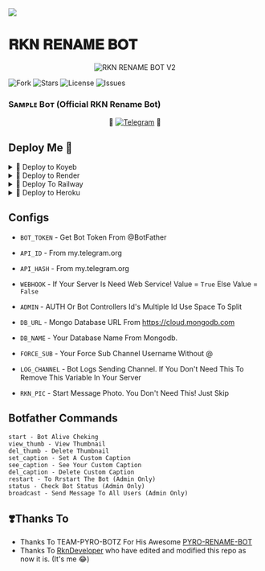 <img src="https://user-images.githubusercontent.com/73097560/115834477-dbab4500-a447-11eb-908a-139a6edaec5c.gif">

# 𝐑𝐊𝐍 𝐑𝐄𝐍𝐀𝐌𝐄 𝐁𝐎𝐓

<p align="center">
  <img src="https://telegra.ph/file/98842f9fe8978a8688b9c.jpg" alt="RKN RENAME BOT V2">
</p>

<p align="center">

![Fork](https://img.shields.io/github/forks/RknDeveloper/Rkn-Powerful-Rename-Bot?style=for-the-badge)
![Stars](https://img.shields.io/github/stars/RknDeveloper/Rkn-Powerful-Rename-Bot?color=%23&style=for-the-badge)
![License](https://img.shields.io/github/license/RknDeveloper/Rkn-Powerful-Rename-Bot?style=for-the-badge)
![Issues](https://img.shields.io/github/issues/RknDeveloper/Rkn-Powerful-Rename-Bot?style=for-the-badge)

</p>


### Sᴀᴍᴩʟᴇ Bᴏᴛ (Official RKN Rename Bot)

<p align="center">
🤖 <a href="http://t.me/RKN_DEVELOPER_RENAME_BOT"><img title="Telegram" src="https://img.shields.io/static/v1?label=RKN+RENAME&message=BOT&color=blue-green"></a> 🤖
</p>

## Deploy Me 🥀

<details><summary>📌 Deploy to Koyeb </summary>
  
[![Deploy to Koyeb](https://www.koyeb.com/static/images/deploy/button.svg)](https://app.koyeb.com/deploy?type=git&repository=github.com/RknDeveloper/Rkn-Powerful-Rename-Bot&env[BOT_TOKEN]&env[API_ID]&env[API_HASH]&env[WEBHOOK]=True&env[ADMIN]&env[DB_URL]&env[DB_NAME]=Rkn-Developer&env[FORCE_SUB]&env[START_PIC]&env[LOG_CHANNEL]=You%20Dont%20Need%20LogChannel%20To%20Remove%20This%20Variable&run_command=python%20bot.py&branch=main&name=rkn-rename) 
</details>

<details><summary>📌 Deploy to Render </summary>
  
[![Deploy to Render](https://render.com/images/deploy-to-render-button.svg)](https://render.com/deploy?repo=https://github.com/RknDeveloper/Rkn-Powerful-Rename-Bot)

</details>

<details><summary>📌 Deploy To Railway </summary>
<a href="https://graph.org/file/fabd75cd5043d2cfdc13d.jpg"><img src="https://railway.app/button.svg" alt="Deploy"></a>
</details>

<details><summary>📌 Deploy to Heroku </summary>

<a href="https://heroku.com/deploy?template=https://github.com/RknDeveloper/Rkn-Powerful-Rename-Bot"><img src="https://img.shields.io/badge/Deploy%20To%20Heroku-black?style=for-the-badge&logo=heroku" width="220" height="38.45"></p></a>
</details>

## Configs 

* `BOT_TOKEN`  - Get Bot Token From @BotFather

* `API_ID` - From my.telegram.org 

* `API_HASH` - From my.telegram.org

* `WEBHOOK` - If Your Server Is Need Web Service! Value = `True` Else Value = `False`

* `ADMIN` - AUTH Or Bot Controllers Id's Multiple Id Use Space To Split 

* `DB_URL`  - Mongo Database URL From https://cloud.mongodb.com

* `DB_NAME`  - Your Database Name From Mongodb. 

* `FORCE_SUB` - Your Force Sub Channel Username Without @

* `LOG_CHANNEL` - Bot Logs Sending Channel. If You Don't Need This To Remove This Variable In Your Server

* `RKN_PIC` - Start Message Photo. You Don't Need This! Just Skip

## Botfather Commands
```
start - Bot Alive Cheking
view_thumb - View Thumbnail
del_thumb - Delete Thumbnail
set_caption - Set A Custom Caption
see_caption - See Your Custom Caption
del_caption - Delete Custom Caption
restart - To Rrstart The Bot (Admin Only)
status - Check Bot Status (Admin Only)
broadcast - Send Message To All Users (Admin Only)
```

## ❣️Thanks To

- Thanks To TEAM-PYRO-BOTZ For His Awesome [PYRO-RENAME-BOT](https://github.com/TEAM-PYRO-BOTZ/PYRO-RENAME-BOT.git)
- Thanks To [RknDeveloper](https://github.com/RknDeveloper) who have edited and modified this repo as now it is. (It's me 😂)




